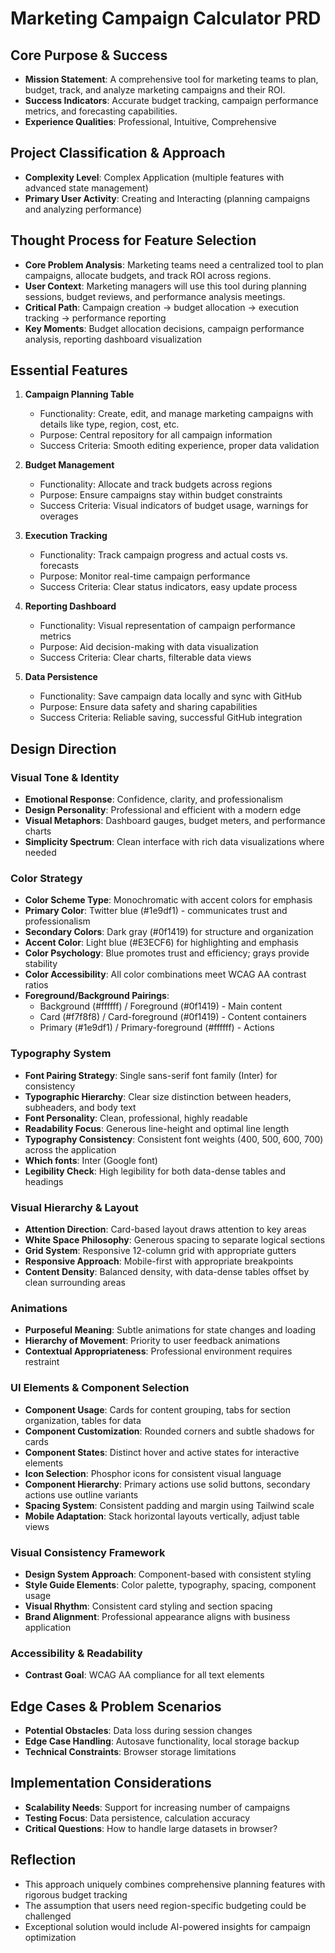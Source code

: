 # Marketing Campaign Calculator PRD

## Core Purpose & Success
- **Mission Statement**: A comprehensive tool for marketing teams to plan, budget, track, and analyze marketing campaigns and their ROI.
- **Success Indicators**: Accurate budget tracking, campaign performance metrics, and forecasting capabilities.
- **Experience Qualities**: Professional, Intuitive, Comprehensive

## Project Classification & Approach
- **Complexity Level**: Complex Application (multiple features with advanced state management)
- **Primary User Activity**: Creating and Interacting (planning campaigns and analyzing performance)

## Thought Process for Feature Selection
- **Core Problem Analysis**: Marketing teams need a centralized tool to plan campaigns, allocate budgets, and track ROI across regions.
- **User Context**: Marketing managers will use this tool during planning sessions, budget reviews, and performance analysis meetings.
- **Critical Path**: Campaign creation → budget allocation → execution tracking → performance reporting
- **Key Moments**: Budget allocation decisions, campaign performance analysis, reporting dashboard visualization

## Essential Features
1. **Campaign Planning Table**
   - Functionality: Create, edit, and manage marketing campaigns with details like type, region, cost, etc.
   - Purpose: Central repository for all campaign information
   - Success Criteria: Smooth editing experience, proper data validation

2. **Budget Management**
   - Functionality: Allocate and track budgets across regions
   - Purpose: Ensure campaigns stay within budget constraints
   - Success Criteria: Visual indicators of budget usage, warnings for overages

3. **Execution Tracking**
   - Functionality: Track campaign progress and actual costs vs. forecasts
   - Purpose: Monitor real-time campaign performance
   - Success Criteria: Clear status indicators, easy update process

4. **Reporting Dashboard**
   - Functionality: Visual representation of campaign performance metrics
   - Purpose: Aid decision-making with data visualization
   - Success Criteria: Clear charts, filterable data views

5. **Data Persistence**
   - Functionality: Save campaign data locally and sync with GitHub
   - Purpose: Ensure data safety and sharing capabilities
   - Success Criteria: Reliable saving, successful GitHub integration

## Design Direction

### Visual Tone & Identity
- **Emotional Response**: Confidence, clarity, and professionalism
- **Design Personality**: Professional and efficient with a modern edge
- **Visual Metaphors**: Dashboard gauges, budget meters, and performance charts
- **Simplicity Spectrum**: Clean interface with rich data visualizations where needed

### Color Strategy
- **Color Scheme Type**: Monochromatic with accent colors for emphasis
- **Primary Color**: Twitter blue (#1e9df1) - communicates trust and professionalism
- **Secondary Colors**: Dark gray (#0f1419) for structure and organization
- **Accent Color**: Light blue (#E3ECF6) for highlighting and emphasis
- **Color Psychology**: Blue promotes trust and efficiency; grays provide stability
- **Color Accessibility**: All color combinations meet WCAG AA contrast ratios
- **Foreground/Background Pairings**: 
  - Background (#ffffff) / Foreground (#0f1419) - Main content
  - Card (#f7f8f8) / Card-foreground (#0f1419) - Content containers
  - Primary (#1e9df1) / Primary-foreground (#ffffff) - Actions

### Typography System
- **Font Pairing Strategy**: Single sans-serif font family (Inter) for consistency
- **Typographic Hierarchy**: Clear size distinction between headers, subheaders, and body text
- **Font Personality**: Clean, professional, highly readable
- **Readability Focus**: Generous line-height and optimal line length
- **Typography Consistency**: Consistent font weights (400, 500, 600, 700) across the application
- **Which fonts**: Inter (Google font)
- **Legibility Check**: High legibility for both data-dense tables and headings

### Visual Hierarchy & Layout
- **Attention Direction**: Card-based layout draws attention to key areas
- **White Space Philosophy**: Generous spacing to separate logical sections
- **Grid System**: Responsive 12-column grid with appropriate gutters
- **Responsive Approach**: Mobile-first with appropriate breakpoints
- **Content Density**: Balanced density, with data-dense tables offset by clean surrounding areas

### Animations
- **Purposeful Meaning**: Subtle animations for state changes and loading
- **Hierarchy of Movement**: Priority to user feedback animations
- **Contextual Appropriateness**: Professional environment requires restraint

### UI Elements & Component Selection
- **Component Usage**: Cards for content grouping, tabs for section organization, tables for data
- **Component Customization**: Rounded corners and subtle shadows for cards
- **Component States**: Distinct hover and active states for interactive elements
- **Icon Selection**: Phosphor icons for consistent visual language
- **Component Hierarchy**: Primary actions use solid buttons, secondary actions use outline variants
- **Spacing System**: Consistent padding and margin using Tailwind scale
- **Mobile Adaptation**: Stack horizontal layouts vertically, adjust table views

### Visual Consistency Framework
- **Design System Approach**: Component-based with consistent styling
- **Style Guide Elements**: Color palette, typography, spacing, component usage
- **Visual Rhythm**: Consistent card styling and section spacing
- **Brand Alignment**: Professional appearance aligns with business application

### Accessibility & Readability
- **Contrast Goal**: WCAG AA compliance for all text elements

## Edge Cases & Problem Scenarios
- **Potential Obstacles**: Data loss during session changes
- **Edge Case Handling**: Autosave functionality, local storage backup
- **Technical Constraints**: Browser storage limitations

## Implementation Considerations
- **Scalability Needs**: Support for increasing number of campaigns
- **Testing Focus**: Data persistence, calculation accuracy
- **Critical Questions**: How to handle large datasets in browser?

## Reflection
- This approach uniquely combines comprehensive planning features with rigorous budget tracking
- The assumption that users need region-specific budgeting could be challenged
- Exceptional solution would include AI-powered insights for campaign optimization